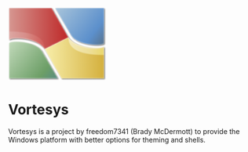 <img src="vsysrgby512.png" width="200" height="150">

# Vortesys

Vortesys is a project by freedom7341 (Brady McDermott) to provide the Windows platform with better options for theming and shells.
